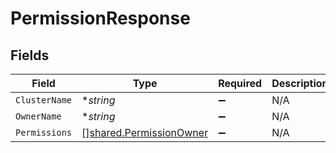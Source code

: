# PermissionResponse


## Fields

| Field                                                                     | Type                                                                      | Required                                                                  | Description                                                               |
| ------------------------------------------------------------------------- | ------------------------------------------------------------------------- | ------------------------------------------------------------------------- | ------------------------------------------------------------------------- |
| `ClusterName`                                                             | **string*                                                                 | :heavy_minus_sign:                                                        | N/A                                                                       |
| `OwnerName`                                                               | **string*                                                                 | :heavy_minus_sign:                                                        | N/A                                                                       |
| `Permissions`                                                             | [][shared.PermissionOwner](../../../pkg/models/shared/permissionowner.md) | :heavy_minus_sign:                                                        | N/A                                                                       |